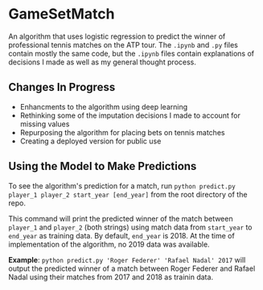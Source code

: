 # GameSetMatch

An algorithm that uses logistic regression to predict the winner of professional tennis matches on the ATP tour. The `.ipynb` and `.py` files contain mostly the same code, but the `.ipynb` files contain explanations of decisions I made as well as my general thought process.


## Changes In Progress
- Enhancments to the algorithm using deep learning
- Rethinking some of the imputation decisions I made to account for missing values
- Repurposing the algorithm for placing bets on tennis matches
- Creating a deployed version for public use


## Using the Model to Make Predictions

To see the algorithm's prediction for a match, run `python predict.py player_1 player_2 start_year [end_year]` from the root directory of the repo.

This command will print the predicted winner of the match between `player_1` and `player_2` (both strings) using match data from `start_year` to `end_year` as training data. By default, `end_year` is 2018. At the time of implementation of the algorithm, no 2019 data was available.

**Example**: `python predict.py 'Roger Federer' 'Rafael Nadal' 2017` will output the predicted winner of a match between Roger Federer and Rafael Nadal using their matches from 2017 and 2018 as trainin data.
